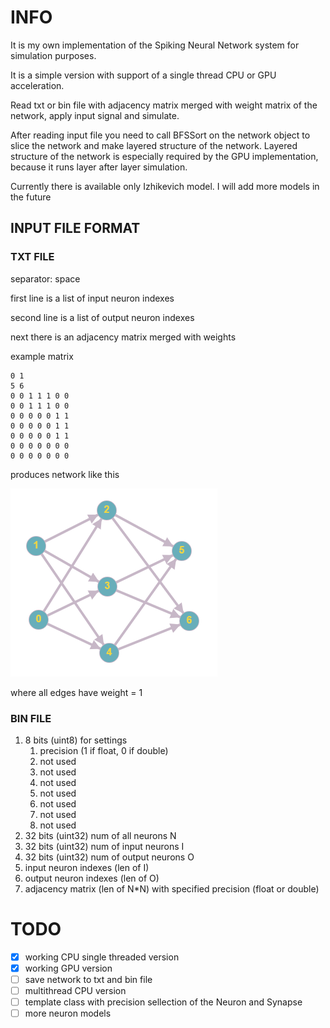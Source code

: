 # INFO
It is my own implementation of the Spiking Neural Network system for simulation purposes. 

It is a simple version with support of a single thread CPU or GPU acceleration. 

Read txt or bin file with adjacency matrix merged with weight matrix of the network, apply input signal and simulate.

After reading input file you need to call BFSSort on the network object to slice the network and make layered structure of the network. Layered structure of the network is especially required by the GPU implementation, because it runs layer after layer simulation.

Currently there is available only Izhikevich model. I will add more models in the future

## INPUT FILE FORMAT
### TXT FILE
separator: space

first line is a list of input neuron indexes

second line is a list of output neuron indexes

next there is an adjacency matrix merged with weights

example matrix
```
0 1
5 6
0 0 1 1 1 0 0
0 0 1 1 1 0 0
0 0 0 0 0 1 1
0 0 0 0 0 1 1
0 0 0 0 0 1 1
0 0 0 0 0 0 0
0 0 0 0 0 0 0
```
produces network like this

![graph](/doc/images/graph.png)

where all edges have weight = 1

### BIN FILE
1. 8 bits (uint8) for settings
    1. precision (1 if float, 0 if double)
    1. not used
    1. not used
    1. not used
    1. not used
    1. not used
    1. not used
    1. not used
1. 32 bits (uint32) num of all neurons N
1. 32 bits (uint32) num of input neurons I
1. 32 bits (uint32) num of output neurons O
1. input neuron indexes (len of I)
1. output neuron indexes (len of O)
1. adjacency matrix (len of N*N) with specified precision (float or double)
# TODO
- [x] working CPU single threaded version
- [x] working GPU version
- [ ] save network to txt and bin file
- [ ] multithread CPU version
- [ ] template class with precision sellection of the Neuron and Synapse
- [ ] more neuron models